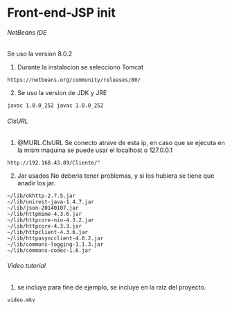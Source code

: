 # Front-end-JSP init
###### NetBeans IDE
Se uso la version 8.0.2
1. Durante la instalacion se selecciono Tomcat
```
https://netbeans.org/community/releases/80/
```
2. Se uso la version de JDK y JRE
```
javac 1.8.0_252 javac 1.8.0_252
```
###### ClsURL
1. @MURL.ClsURL 
Se conecto  atrave de esta ip, en caso que se ejecuta en la mism maquina se puede usar el localhost o 127.0.0.1
```
http://192.168.43.89/Cliente/"
```
2. Jar usados
No deberia tener problemas, y si los hubiera  se tiene  que anadir los jar.
```
~/lib/okhttp-2.7.5.jar
~/lib/unirest-java-1.4.7.jar
~/lib/json-20140107.jar
~/lib/httpmime-4.3.6.jar
~/lib/httpcore-nio-4.3.2.jar
~/lib/httpcore-4.3.3.jar
~/lib/httpclient-4.3.6.jar
~/lib/httpasyncclient-4.0.2.jar
~/lib/commons-logging-1.1.3.jar
~/lib/commons-codec-1.6.jar
```
###### Video tutorial 
1. se incluye para fine de ejemplo, se incluye en la raiz del proyecto.
```
video.mkv
```




